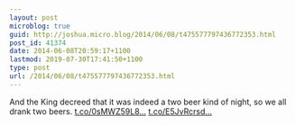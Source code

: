```yaml
---
layout: post
microblog: true
guid: http://joshua.micro.blog/2014/06/08/t475577797436772353.html
post_id: 41374
date: 2014-06-08T20:59:17+1100
lastmod: 2019-07-30T17:41:50+1100
type: post
url: /2014/06/08/t475577797436772353.html
---
```

And the King decreed that it was indeed a two beer kind of night, so we all drank two beers. [t.co/0sMWZ59L8...](http://t.co/0sMWZ59L8N) [t.co/E5JvRcrsd...](http://t.co/E5JvRcrsdF)
